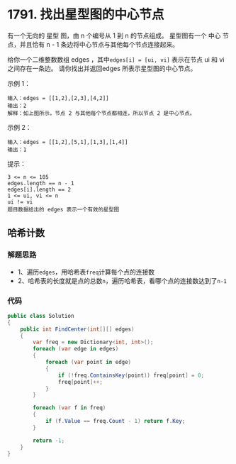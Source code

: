 # 1791. 找出星型图的中心节点
有一个无向的 星型 图，由 n 个编号从 1 到 n 的节点组成。
星型图有一个 中心 节点，并且恰有 n - 1 条边将中心节点与其他每个节点连接起来。

给你一个二维整数数组 edges ，其中``edges[i] = [ui, vi]`` 表示在节点 ui 和 vi 之间存在一条边。
请你找出并返回edges 所表示星型图的中心节点。



示例 1：
```
输入：edges = [[1,2],[2,3],[4,2]]
输出：2
解释：如上图所示，节点 2 与其他每个节点都相连，所以节点 2 是中心节点。
```
示例 2：
```
输入：edges = [[1,2],[5,1],[1,3],[1,4]]
输出：1
```

提示：
```
3 <= n <= 105
edges.length == n - 1
edges[i].length == 2
1 <= ui, vi <= n
ui != vi
题目数据给出的 edges 表示一个有效的星型图
```
## 哈希计数
### 解题思路
+ 1、遍历``edges``，用哈希表``freq``计算每个点的连接数
+ 2、哈希表的长度就是点的总数``n``，遍历哈希表，看哪个点的连接数达到了``n-1``

### 代码

```csharp
public class Solution
{
    public int FindCenter(int[][] edges)
    {
        var freq = new Dictionary<int, int>();
        foreach (var edge in edges)
        {
            foreach (var point in edge)
            {
                if (!freq.ContainsKey(point)) freq[point] = 0;
                freq[point]++;
            }
        }

        foreach (var f in freq)
        {
            if (f.Value == freq.Count - 1) return f.Key;
        }

        return -1;
    }
}
```
